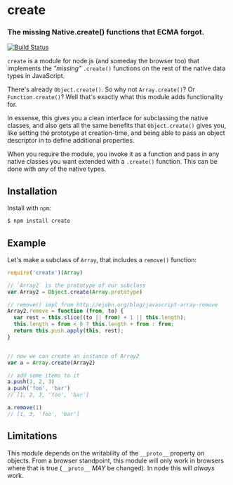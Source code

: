 create
=========
### The missing Native.create() functions that ECMA forgot.
[![Build Status](https://secure.travis-ci.org/TooTallNate/create.png)](http://travis-ci.org/TooTallNate/create)


`create` is a module for node.js (and someday the browser too) that implements the
*"missing"* `.create()` functions on the rest of the native data types in
JavaScript.

There's already `Object.create()`. So why not `Array.create()`? Or
`Function.create()`? Well that's exactly what this module adds functionality for.

In essense, this gives you a clean interface for subclassing the native classes,
and also gets all the same benefits that `Object.create()` gives you, like setting
the prototype at creation-time, and being able to pass an object descriptor in to
define additional properties.

When you require the module, you invoke it as a function and pass in any native
classes you want extended with a `.create()` function. This can be done with
*any* of the native types.


Installation
------------

Install with `npm`:

``` bash
$ npm install create
```


Example
-------

Let's make a subclass of `Array`, that includes a `remove()` function:

``` js
require('create')(Array)

// `Array2` is the prototype of our subclass
var Array2 = Object.create(Array.prototype)

// remove() impl from http://ejohn.org/blog/javascript-array-remove
Array2.remove = function (from, to) {
  var rest = this.slice((to || from) + 1 || this.length);
  this.length = from < 0 ? this.length + from : from;
  return this.push.apply(this, rest);
}


// now we can create an instance of Array2
var a = Array.create(Array2)

// add some items to it
a.push(1, 2, 3)
a.push('foo', 'bar')
// [1, 2, 3, 'foo', 'bar']

a.remove(1)
// [1, 3, 'foo', 'bar']
```


Limitations
-----------

This module depends on the writability of the `__proto__` property on objects.
From a browser standpoint, this module will only work in browsers where that is
true (`__proto__` *MAY* be changed). In node this will _always_ work.

